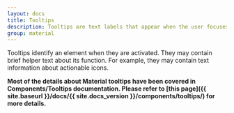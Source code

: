 ```yaml
---
layout: docs
title: Tooltips
description: Tooltips are text labels that appear when the user focuses on, hovers over, or touches an element.
group: material
---
```


Tooltips identify an element when they are activated. They may contain brief helper text about its function. For example, they may contain text information about actionable icons.

**Most of the details about Material tooltips have been covered in Components/Tooltips documentation. Please refer to [this page]({{ site.baseurl }}/docs/{{ site.docs_version }}/components/tooltips/) for more details.**
